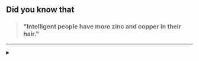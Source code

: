 ## Did you know that

<h3>
  <blockquote>
<!--START_SECTION:debris-->                                                                                                                                                                                                                                                                                                                                           
"Intelligent people have more zinc and copper in their hair."
<!--END_SECTION:debris-->
  </blockquote>
</h3>

-----

<details>
  <summary></summary>

<img src="https://github-readme-stats.vercel.app/api?show_icons=true&hide=issues&username=ekickx"> <img src="https://github-readme-stats.vercel.app/api/top-langs/?layout=compact&username=ekickx">

</details>

